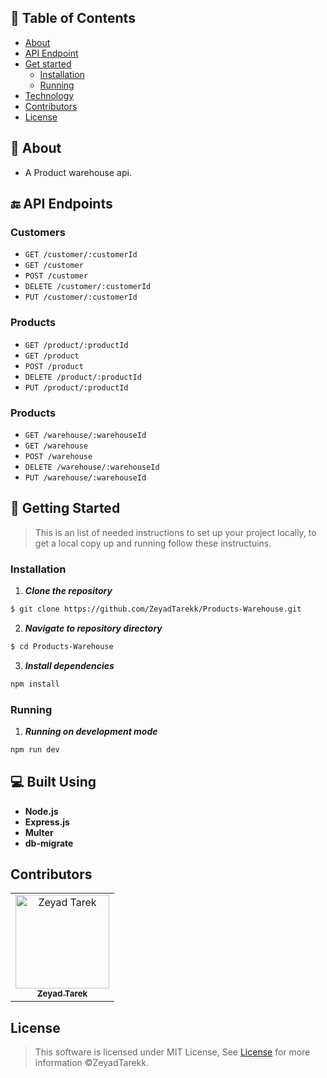 ## 📝 Table of Contents

- [About](#about)
- [API Endpoint](#endpoint)
- [Get started](#get-started)
  - [Installation](#Install)
  - [Running](#running)
- [Technology](#tech)
- [Contributors](#Contributors)
- [License](#license)

## 📙 About <a name = "about"></a>

- A Product warehouse api.

## 🔚 API Endpoints <a name = "endpoint"></a>

### Customers

- ```GET /customer/:customerId ```
- ```GET /customer ```
- ```POST /customer ```
- ```DELETE /customer/:customerId ```
- ```PUT /customer/:customerId ```
### Products

- ```GET /product/:productId ```
- ```GET /product ```
- ```POST /product ```
- ```DELETE /product/:productId ```
- ```PUT /product/:productId ```
### Products

- ```GET /warehouse/:warehouseId ```
- ```GET /warehouse ```
- ```POST /warehouse ```
- ```DELETE /warehouse/:warehouseId ```
- ```PUT /warehouse/:warehouseId ```

## 🏁 Getting Started <a name = "get-started"></a>

> This is an list of needed instructions to set up your project locally, to get a local copy up and running follow these
> instructuins.

### Installation <a name = "Install"></a>

1. **_Clone the repository_**

```sh
$ git clone https://github.com/ZeyadTarekk/Products-Warehouse.git
```

2. **_Navigate to repository directory_**

```sh
$ cd Products-Warehouse
```

3. **_Install dependencies_**

```sh
npm install
```

### Running <a name = "running"></a>

1. **_Running on development mode_**

```sh
npm run dev
```


## 💻 Built Using <a name = "tech"></a>

- **Node.js**
- **Express.js**
- **Multer**
- **db-migrate**


## Contributors <a name = "Contributors"></a>

<table>
  <tr>
    <td align="center">
    <a href="https://github.com/ZeyadTarekk" target="_black">
    <img src="https://avatars.githubusercontent.com/u/76125650?v=4" width="150px;" alt="Zeyad Tarek"/>
    <br />
    <sub><b>Zeyad Tarek</b></sub></a>

  </td>
  </tr>
 </table>

## License <a name = "license"></a>

> This software is licensed under MIT License, See [License](https://github.com/ZeyadTarekk/Products-Warehouse/blob/main/LICENSE) for more information ©ZeyadTarekk.